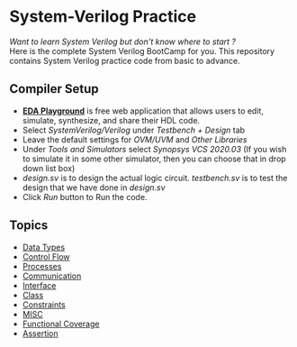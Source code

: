 # System-Verilog Practice
*Want to learn System Verilog but don't know where to start ?* <br>
Here is the complete System Verilog BootCamp for you. 
This repository contains System Verilog practice code from basic to advance. 
## Compiler Setup
* **[EDA Playground](https://www.edaplayground.com/)** is free web application that allows users to edit, simulate, synthesize, and share their HDL code.
* Select *SystemVerilog/Verilog* under *Testbench + Design* tab
* Leave the default settings for *OVM/UVM* and *Other Libraries*
* Under *Tools and Simulators* select *Synopsys VCS 2020.03* (If you wish to simulate it in some other simulator, then you can choose that in drop down list box)
* *design.sv* is to design the actual logic circuit. *testbench.sv* is to test the design that we have done in *design.sv*
* Click *Run* button to Run the code.
## Topics
* [Data Types](https://github.com/Suntrakanesh/System-Verilog/tree/main/Data%20Types)
* [Control Flow](https://github.com/Suntrakanesh/System-Verilog/tree/main/control_flow)
* [Processes](https://github.com/Suntrakanesh/System-Verilog/tree/main/processes/fork_join)
* [Communication](https://github.com/Suntrakanesh/System-Verilog/tree/main/communication)
* [Interface](https://github.com/Suntrakanesh/System-Verilog/tree/main/Interface)
* [Class](https://github.com/Suntrakanesh/System-Verilog/tree/main/Class)
* [Constraints](https://github.com/Suntrakanesh/System-Verilog/tree/main/constraits)
* [MISC](https://github.com/Suntrakanesh/System-Verilog/tree/main/Misc)
* [Functional Coverage](https://github.com/Suntrakanesh/System-Verilog/tree/main/functional%20coverage)
* [Assertion](https://github.com/Suntrakanesh/System-Verilog/tree/main/Assertion)
